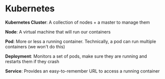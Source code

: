 # Kubernetes

**Kubernetes Cluster**: A collection of nodes + a master to manage them

**Node**: A virtual machine that will run our containers

**Pod**: More or less a running container. Technically, a pod can run multiple containers (we won't do this)

**Deployment**: Monitors a set of pods, make sure they are running and restarts them if they crash

**Service**: Provides an easy-to-remember URL to access a running container
